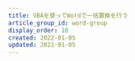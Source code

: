 ```yaml
---
title: VBAを使ってWordで一括置換を行う
article_group_id: word-group
display_order: 10
created: 2022-01-05
updated: 2022-01-05
---
```

